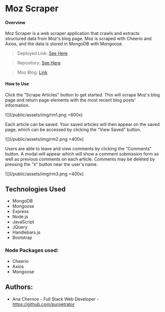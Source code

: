 # Moz Scraper

#### Overview

Moz Scraper is a web scraper application that crawls and extracts structured data from Moz's blog page. Moz is scraped with Cheerio and Axios, and the data is stored in MongoDB with Mongoose.

> Deployed Link: [See Here](https://doc-portal.herokuapp.com/)

> Repository: [See Here](https://github.com/purpetrator/Project2)

> Moz Blog: [Link](https://moz.com/blog)

#### How to Use

Click the "Scrape Articles" button to get started. This will scrape Moz's blog page and return page elements with the most recent blog posts' information.

![](/public/assets/img/rm1.png =600x)

Each article can be saved. Your saved articles will then appear on the saved page, which can be accessed by clicking the "View Saved" button.

![](/public/assets/img/rm2.png =400x)

Users are able to leave and view comments by clicking the "Comments" button. A modal will appear which will show a comment submission form as well as previous comments on each article. Comments may be deleted by pressing the "x" button near the user's name.

![](/public/assets/img/rm3.png =400x)

## Technologies Used

- MongoDB
- Mongoose
- Express
- Node.js
- JavaScript
- JQuery
- Handlebars.js
- Bootstrap

### Node Packages used:

- Cheerio
- Axios
- Mongoose

## Authors:

- Ana Chernov - Full Stack Web Developer - https://github.com/purpetrator
